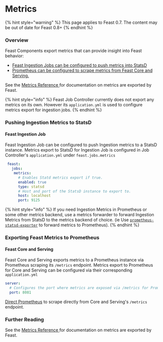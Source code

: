 # Metrics

{% hint style="warning" %}
This page applies to Feast 0.7. The content may be out of date for Feast 0.8+
{% endhint %}

### Overview

Feast Components export metrics that can provide insight into Feast behavior:

* [Feast Ingestion Jobs  can be configured to push metrics into StatsD](metrics.md#pushing-ingestion-metrics-to-statsd)
* [Prometheus can be configured to scrape metrics from Feast Core and Serving.](metrics.md#exporting-feast-metrics-to-prometheus)

See the [Metrics Reference ](../reference/metrics-reference.md)for documentation on metrics are exported by Feast.

{% hint style="info" %}
Feast Job Controller currently does not export any metrics on its own. However its `application.yml` is used to configure metrics export for ingestion jobs.
{% endhint %}

### Pushing Ingestion Metrics to StatsD

#### **Feast Ingestion Job**

Feast Ingestion Job can be configured to push Ingestion metrics to a StatsD instance.  Metrics export to StatsD for Ingestion Job is configured in Job Controller's `application.yml` under `feast.jobs.metrics`

```yaml
 feast:
   jobs:
    metrics:
      # Enables Statd metrics export if true.
      enabled: true
      type: statsd
      # Host and port of the StatsD instance to export to.
      host: localhost
      port: 9125
```

{% hint style="info" %}
If you need Ingestion Metrics in Prometheus or some other metrics backend, use a metrics forwarder to forward Ingestion Metrics from StatsD to the metrics backend of choice. \(ie  Use  [`prometheus-statsd-exporter`](https://github.com/prometheus/statsd_exporter) to forward metrics to Prometheus\).
{% endhint %}

### Exporting Feast Metrics to Prometheus

#### **Feast Core and Serving**

Feast Core and Serving exports metrics to a Prometheus instance via Prometheus scraping its `/metrics` endpoint. Metrics export to Prometheus for Core and Serving can be configured via their corresponding `application.yml`

```yaml
server:
  # Configures the port where metrics are exposed via /metrics for Prometheus to scrape.
  port: 8081
```

[Direct Prometheus](https://prometheus.io/docs/prometheus/latest/configuration/configuration/#scrape_config) to scrape directly from Core and Serving's `/metrics` endpoint.

### Further Reading

See the [Metrics Reference ](../reference/metrics-reference.md)for documentation on metrics are exported by Feast.

## 


